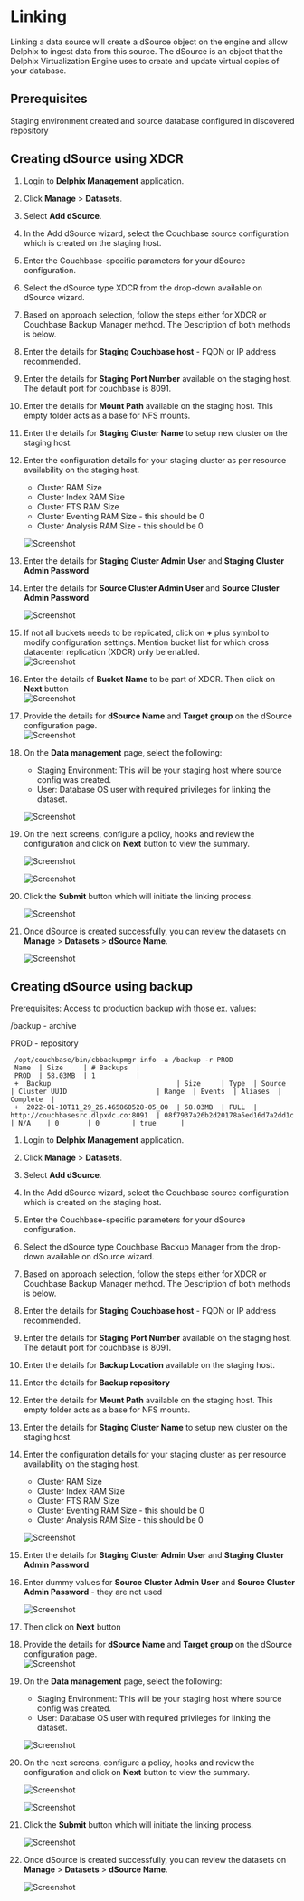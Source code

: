 # Linking

Linking a data source will create a dSource object on the engine and allow Delphix to ingest data from this source. The dSource is an object that the Delphix Virtualization Engine uses to create and update virtual copies of your database. 



## Prerequisites

Staging environment created and source database configured in discovered repository

## Creating dSource using XDCR

1. Login to **Delphix Management** application.
2. Click **Manage** >  **Datasets**.
3. Select **Add dSource**.
4. In the Add dSource wizard, select the Couchbase source configuration which is created on the staging host.
5. Enter the Couchbase-specific parameters for your dSource configuration.
6. Select the dSource type XDCR from the drop-down available on dSource wizard.
7. Based on approach selection, follow the steps either for XDCR or Couchbase Backup Manager method. The Description of both methods is below.
8. Enter the details for **Staging Couchbase host** - FQDN or IP address recommended.
9. Enter the details for **Staging Port Number** available on the staging host. The default port for couchbase is 8091.
10. Enter the details for **Mount Path** available on the staging host. This empty folder acts as a base for NFS mounts.
11. Enter the details for **Staging Cluster Name** to setup new cluster on the staging host.
12. Enter the configuration details for your staging cluster as per resource availability on the staging host.
    - Cluster RAM Size
    - Cluster Index RAM Size
    - Cluster FTS RAM Size
    - Cluster Eventing RAM Size - this should be 0
    - Cluster Analysis RAM Size - this should be 0    

    ![Screenshot](./image/add_dsource_1.png)

13. Enter the details for **Staging Cluster Admin User**  and **Staging Cluster Admin Password**
14. Enter the details for **Source Cluster Admin User**  and **Source Cluster Admin Password**

    ![Screenshot](./image/add_dsource_2.png)

15. If not all buckets needs to be replicated, click on **+** plus symbol to modify configuration settings. Mention bucket list for which cross datacenter replication (XDCR) only be enabled.  
    ![Screenshot](./image/image14.png)

16. Enter the details of **Bucket Name** to be part of XDCR. Then click on **Next** button  
    ![Screenshot](./image/image15.png)

17. Provide the details for **dSource Name** and **Target group** on the dSource configuration page.  
    ![Screenshot](./image/add_dsource_3.png)

18. On the **Data management** page, select the following:
    - Staging Environment: This will be your staging host where source config was created.
    - User: Database OS user with required privileges for linking the dataset.

    ![Screenshot](./image/add_dsource_4.png)

19. On the next screens, configure a policy, hooks and review the configuration and click on **Next** button to view the summary.

    ![Screenshot](./image/add_dsource_5.png)

    ![Screenshot](./image/add_dsource_6.png)


20. Click the **Submit** button which will initiate the linking process.

    ![Screenshot](./image/add_dsource_7.png)


21. Once dSource is created successfully, you can review the datasets on **Manage** > **Datasets** > **dSource Name**.  


     ![Screenshot](./image/dsource_ingested.png)


## Creating dSource using backup

Prerequisites:
Access to production backup with those ex. values:

/backup - archive

PROD - repository

```
 /opt/couchbase/bin/cbbackupmgr info -a /backup -r PROD
 Name  | Size     | # Backups  |
 PROD  | 58.03MB  | 1          |
 +  Backup                               | Size     | Type  | Source                              | Cluster UUID                      | Range  | Events  | Aliases  | Complete  |
 +  2022-01-10T11_29_26.465860528-05_00  | 58.03MB  | FULL  | http://couchbasesrc.dlpxdc.co:8091  | 08f7937a26b2d20178a5ed16d7a2dd1c  | N/A    | 0       | 0        | true      |
```


1. Login to **Delphix Management** application.
2. Click **Manage** >  **Datasets**.
3. Select **Add dSource**.
4. In the Add dSource wizard, select the Couchbase source configuration which is created on the staging host.
5. Enter the Couchbase-specific parameters for your dSource configuration.
6. Select the dSource type Couchbase Backup Manager from the drop-down available on dSource wizard.
7. Based on approach selection, follow the steps either for XDCR or Couchbase Backup Manager method. The Description of both methods is below.
8. Enter the details for **Staging Couchbase host** - FQDN or IP address recommended.
9. Enter the details for **Staging Port Number** available on the staging host. The default port for couchbase is 8091.
10. Enter the details for **Backup Location** available on the staging host. 
11. Enter the details for **Backup repository** 
12. Enter the details for **Mount Path** available on the staging host. This empty folder acts as a base for NFS mounts.
13. Enter the details for **Staging Cluster Name** to setup new cluster on the staging host.
14. Enter the configuration details for your staging cluster as per resource availability on the staging host.
    - Cluster RAM Size
    - Cluster Index RAM Size
    - Cluster FTS RAM Size
    - Cluster Eventing RAM Size - this should be 0
    - Cluster Analysis RAM Size - this should be 0    

    ![Screenshot](./image/add_dsource_1backup.png)

15. Enter the details for **Staging Cluster Admin User**  and **Staging Cluster Admin Password**
16. Enter dummy values for **Source Cluster Admin User**  and **Source Cluster Admin Password** - they are not used

    ![Screenshot](./image/add_dsource_2backup.png)

17. Then click on **Next** button  

17. Provide the details for **dSource Name** and **Target group** on the dSource configuration page.  
    ![Screenshot](./image/add_dsource_3.png)

18. On the **Data management** page, select the following:
    - Staging Environment: This will be your staging host where source config was created.
    - User: Database OS user with required privileges for linking the dataset.

    ![Screenshot](./image/add_dsource_4.png)

19. On the next screens, configure a policy, hooks and review the configuration and click on **Next** button to view the summary.

    ![Screenshot](./image/add_dsource_5.png)

    ![Screenshot](./image/add_dsource_6.png)


20. Click the **Submit** button which will initiate the linking process.

    ![Screenshot](./image/add_dsource_7backup.png)


21. Once dSource is created successfully, you can review the datasets on **Manage** > **Datasets** > **dSource Name**.  


     ![Screenshot](./image/dsource_ingested.png)

